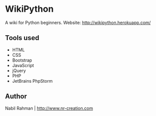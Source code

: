 # WikiPython

A wiki for Python beginners. Website: http://wikipython.herokuapp.com/

## Tools used

- HTML
- CSS
- Bootstrap
- JavaScript
- jQuery
- PHP
- JetBrains PhpStorm

## Author

Nabil Rahman | http://www.nr-creation.com
